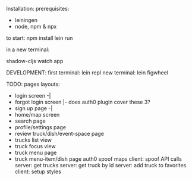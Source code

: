 Installation:
prerequisites:
  - leiningen
  - node, npm & npx

to start:
npm install
lein run

in a new terminal:

shadow-cljs watch app

DEVELOPMENT:
first terminal: lein repl
new terminal: lein figwheel

TODO:
pages layouts:
  - login screen        -|
  - forgot login screen  |- does auth0 plugin cover these 3?
  - sign up page        -|
  - home/map screen
  - search page
  - profile/settings page
  - review truck/dish/event-space page
  - trucks list view
  - truck focus view
  - truck menu page
  - truck menu-item/dish page
auth0
spoof maps
client: spoof API calls
server: get trucks
server: get truck by id
server: add truck to favorites
client: setup styles